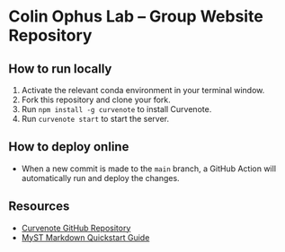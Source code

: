 # Colin Ophus Lab – Group Website Repository

## How to run locally

1. Activate the relevant conda environment in your terminal window.
2. Fork this repository and clone your fork.
3. Run `npm install -g curvenote` to install Curvenote.
4. Run `curvenote start` to start the server.

## How to deploy online

- When a new commit is made to the `main` branch, a GitHub Action will automatically run and deploy the changes.

## Resources

- [Curvenote GitHub Repository](https://github.com/curvenote/curvenote)
- [MyST Markdown Quickstart Guide](https://mystmd.org/guide/quickstart)